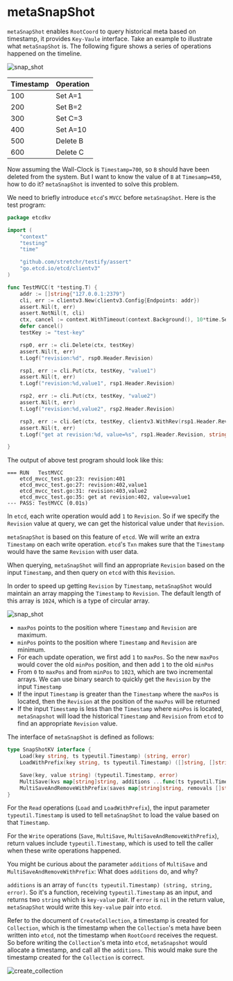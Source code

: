 # metaSnapShot

`metaSnapShot` enables `RootCoord` to query historical meta based on timestamp, it provides `Key-Vaule` interface. Take an example to illustrate what `metaSnapShot` is. The following figure shows a series of operations happened on the timeline.

![snap_shot](./graphs/snapshot_1.png)

| Timestamp | Operation |
|-----------|-----------|
| 100       | Set A=1   |
| 200       | Set B=2   |
| 300       | Set C=3   |
| 400       | Set A=10  |
| 500       | Delete B  |
| 600       | Delete C  |

Now assuming the Wall-Clock is `Timestamp=700`, so `B` should have been deleted from the system. But I want to know the value of `B` at `Timesamp=450`, how to do it? `metaSnapShot` is invented to solve this problem.

We need to briefly introduce `etcd`'s `MVCC` before `metaSnapShot`. Here is the test program:

```go
package etcdkv

import (
	"context"
	"testing"
	"time"

	"github.com/stretchr/testify/assert"
	"go.etcd.io/etcd/clientv3"
)

func TestMVCC(t *testing.T) {
	addr := []string{"127.0.0.1:2379"}
	cli, err := clientv3.New(clientv3.Config{Endpoints: addr})
	assert.Nil(t, err)
	assert.NotNil(t, cli)
	ctx, cancel := context.WithTimeout(context.Background(), 10*time.Second)
	defer cancel()
	testKey := "test-key"

	rsp0, err := cli.Delete(ctx, testKey)
	assert.Nil(t, err)
	t.Logf("revision:%d", rsp0.Header.Revision)

	rsp1, err := cli.Put(ctx, testKey, "value1")
	assert.Nil(t, err)
	t.Logf("revision:%d,value1", rsp1.Header.Revision)

	rsp2, err := cli.Put(ctx, testKey, "value2")
	assert.Nil(t, err)
	t.Logf("revision:%d,value2", rsp2.Header.Revision)

	rsp3, err := cli.Get(ctx, testKey, clientv3.WithRev(rsp1.Header.Revision))
	assert.Nil(t, err)
	t.Logf("get at revision:%d, value=%s", rsp1.Header.Revision, string(rsp3.Kvs[0].Value))

}
```

The output of above test program should look like this:
```text
=== RUN   TestMVCC
    etcd_mvcc_test.go:23: revision:401
    etcd_mvcc_test.go:27: revision:402,value1
    etcd_mvcc_test.go:31: revision:403,value2
    etcd_mvcc_test.go:35: get at revision:402, value=value1
--- PASS: TestMVCC (0.01s)
```

In `etcd`, each write operation would add `1` to `Revision`. So if we specify the `Revision` value at query, we can get the historical value under that `Revision`.

`metaSnapShot` is based on this feature of `etcd`. We will write an extra `Timestamp` on each write operation. `etcd`'s `Txn` makes sure that the `Timestamp` would have the same `Revision` with user data.

When querying, `metaSnapShot` will find an appropriate `Revision` based on the input `Timestamp`, and then query on `etcd` with this `Revision`.

In order to speed up getting `Revision` by `Timestamp`, `metaSnapShot` would maintain an array mapping the `Timestamp` to `Revision`. The default length of this array is `1024`, which is a type of circular array.

![snap_shot](./graphs/snapshot_2.png)

- `maxPos` points to the position where `Timestamp` and `Revision` are maximum.
- `minPos` points to the position where `Timestamp` and `Revision` are minimum.
- For each update operation, we first add `1` to `maxPos`. So the new `maxPos` would cover the old `minPos` position, and then add `1` to the old `minPos`
- From `0` to `maxPos` and from `minPos` to `1023`, which are two incremental arrays. We can use binary search to quickly get the `Revision` by the input `Timestamp`
- If the input `Timestamp` is greater than the `Timestamp` where the `maxPos` is located, then the `Revision` at the position of the `maxPos` will be returned
- If the input `Timestamp` is less than the `Timestamp` where `minPos` is located, `metaSnapshot` will load the historical `Timestamp` and `Revision` from `etcd` to find an appropriate `Revision` value.

The interface of `metaSnapShot` is defined as follows:
```go
type SnapShotKV interface {
	Load(key string, ts typeutil.Timestamp) (string, error)
    LoadWithPrefix(key string, ts typeutil.Timestamp) ([]string, []string, error)

	Save(key, value string) (typeutil.Timestamp, error)
	MultiSave(kvs map[string]string, additions ...func(ts typeutil.Timestamp) (string, string, error)) (typeutil.Timestamp, error)
	MultiSaveAndRemoveWithPrefix(saves map[string]string, removals []string, additions ...func(ts typeutil.Timestamp) (string, string, error)) (typeutil.Timestamp, error)
}
```

For the `Read` operations (`Load` and `LoadWithPrefix`), the input parameter `typeutil.Timestamp` is used to tell `metaSnapShot` to load the value based on that `Timestamp`.

For the `Write` operations (`Save`, `MultiSave`, `MultiSaveAndRemoveWithPrefix`), return values include `typeutil.Timestamp`, which is used to tell the caller when these write operations happened.

You might be curious about the parameter `additions` of `MultiSave` and `MultiSaveAndRemoveWithPrefix`: What does `additions` do, and why?

`additions` is an array of  `func(ts typeutil.Timestamp) (string, string, error)`. So it's a function, receiving `typeutil.Timestamp` as an input, and returns two `string` which is `key-value` pair. If `error` is `nil` in the return value, `metaSnapShot` would write this `key-value` pair into `etcd`.

Refer to the document of `CreateCollection`, a timestamp is created for `Collection`, which is the timestamp when the `Collection`'s meta have been written into `etcd`, not the timestamp when `RootCoord` receives the request. So before writing the `Collection`'s meta into `etcd`, `metaSnapshot` would allocate a timestamp, and call all the `additions`. This would make sure the timestamp created for the `Collection` is correct.

![create_collection](./graphs/dml_create_collection.png)
